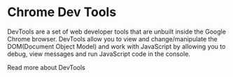 # Chrome Dev Tools

DevTools are a set of web developer tools that are unbuilt inside the Google Chrome browser. DevTools allow you to view and change/manipulate the DOM(Document Object Model) and work with JavaScript by allowing you to debug, view messages and run JavaScript code in the console.

<BadgeLink colorScheme='yellow' badgeText='Read' href='https://medium.com/swlh/the-basics-of-chrome-devtools-4d69a102a699'>Read more about DevTools</BadgeLink>
